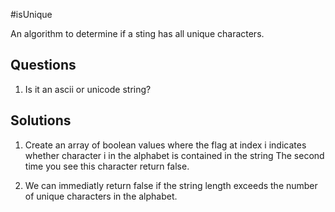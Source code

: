 #isUnique

An algorithm to determine if a sting has all unique characters.

## Questions

1. Is it an ascii or unicode string?

## Solutions

1. Create an array of boolean values where the flag at index i indicates whether character i in the alphabet is contained in the string  The second time you see this character return false.

1. We can immediatly return false if the string length exceeds the number of unique characters in the alphabet.